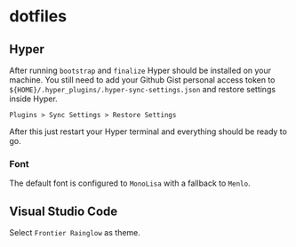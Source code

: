 # dotfiles
## Hyper
After running `bootstrap` and `finalize` Hyper should be installed on your machine. You still need to add your Github Gist personal access token to `${HOME}/.hyper_plugins/.hyper-sync-settings.json` and restore settings inside Hyper.

```
Plugins > Sync Settings > Restore Settings
```

After this just restart your Hyper terminal and everything should be ready to go.

### Font
The default font is configured to `MonoLisa` with a fallback to `Menlo`.

## Visual Studio Code
Select `Frontier Rainglow` as theme.